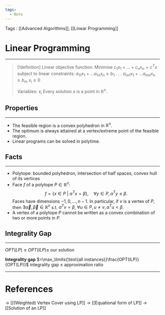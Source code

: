 ```yaml
---
tags:
  - Note
---
```


Tags : [[Advanced Algorithms]], [[Linear Programming]]
# Linear Programming
---
>[!definition]
>Linear objective function: Minimise $c_1x_1 + \dots + c_nx_n = c^Tx$ subject to
>linear constraints:
 >   $a_{11}x_1 + \dots a_{1n}x_n \geq b_1$
>   .
>   .
>   .
>    $a_{m1}x_1 + \dots a_{mn}x_n \geq b_m$
>    $x_i \geq 0$
>
>Variables: $x_i$
>Every solution $x$ is a point in $\mathbb{R}^n$.
## Properties
---
- The feasible region is a convex polyhedron in $\mathbb{R}^n$.
- The optimum is always attained at a vertex/extreme point of the feasible region.
- Linear programs can be solved in polytime.

## Facts
---
- Polytope: bounded polyhedron, intersection of half spaces, convex hull of its vertices
- Face $f$ of a polytope $P \in\mathbb{R}^{n}$: $$	f=\{ x \in P\ |\ \alpha^{T}x=\beta \},\quad\forall y \in P, \alpha^{T}y\leq\beta.	$$
Faces have dimensions $-1,0,\dots,n-1$. In particular, if $v$ is a vertex of $P$, then $\exists \vec{\alpha},\vec{\beta}\in\mathbb{R}^{n}$ s.t. $\alpha^{T}v=\beta$, $\forall u \in P, u\neq v,\alpha^{T}u<\beta$.
-  A vertex of a polytope $P$ cannot be written as a convex combination of two or more points in $P$.


## Integrality Gap
---

$OPT(LP)\le OPT(ILP)\le$ our solution

**Integrality gap** $=\max_\limits{\text{all instances}}\frac{OPT(ILP)}{OPT(LP)}$
integrality gap $\le$ approximation ratio

---
# References
-> [[(Weighted) Vertex Cover using LP]]
-> [[Equational form of LP]]
-> [[Solution of an LP]]